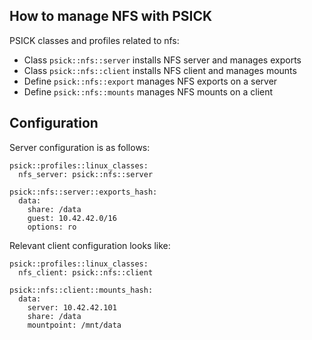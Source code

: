 ## How to manage NFS with PSICK

PSICK classes and profiles related to nfs:

  - Class ```psick::nfs::server``` installs NFS server and manages exports
  - Class ```psick::nfs::client``` installs NFS client and manages mounts
  - Define ```psick::nfs::export``` manages NFS exports on a server
  - Define ```psick::nfs::mounts``` manages NFS mounts on a client

## Configuration

Server configuration is as follows:

    psick::profiles::linux_classes:
      nfs_server: psick::nfs::server

    psick::nfs::server::exports_hash:
      data:
        share: /data
        guest: 10.42.42.0/16
        options: ro

Relevant client configuration looks like:

    psick::profiles::linux_classes:
      nfs_client: psick::nfs::client

    psick::nfs::client::mounts_hash:
      data:
        server: 10.42.42.101
        share: /data
        mountpoint: /mnt/data

